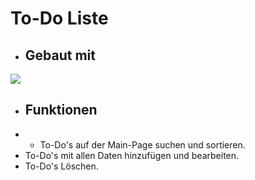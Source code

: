 # To-Do Liste 
- ## Gebaut mit
<img src="https://skillicons.dev/icons?i=js,html,css"/>

- ## Funktionen
- - To-Do's auf der Main-Page suchen und sortieren.
- To-Do's mit allen Daten hinzufügen und bearbeiten.
- To-Do's Löschen.
